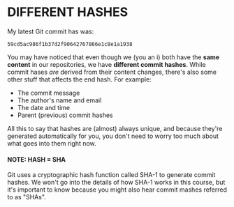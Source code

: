 # DIFFERENT HASHES

My latest Git commit has was:

    59cd5ac986f1b37d2f90642767866e1c8e1a1938

You may have noticed that even though we (you an i) both have the **same content** in our repositories, we have **different commit hashes**. While commit hases _are_ derived from their content changes, there's also some other stuff that affects the end hash. For example:

- The commit message
- The author's name and email
- The date and time
- Parent (previous) commit hashes

All this to say that hashes are (almost) always unique, and because they're generated automatically for you, you don't need to worry too much about what goes into them right now.

#### NOTE: HASH = SHA

Git uses a cryptographic hash function called SHA-1 to generate commit hashes. We won't go into the details of how SHA-1 works in this course, but it's important to know because you might also hear commit mashes referred to as "SHAs".

